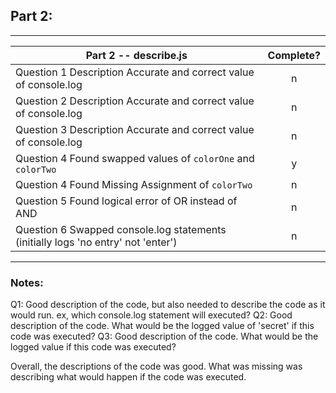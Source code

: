 ## Part 2:

---

| Part 2 -- describe.js                                                             | Complete? |
| --------------------------------------------------------------------------------- | :-------: |
| Question 1 Description Accurate and correct value of console.log                  |     n     |
| Question 2 Description Accurate and correct value of console.log                  |     n     |
| Question 3 Description Accurate and correct value of console.log                  |     n     |
| Question 4 Found swapped values of `colorOne` and `colorTwo`                      |     y     |
| Question 4 Found Missing Assignment of `colorTwo`                                 |     n     |
| Question 5 Found logical error of OR instead of AND                               |     n     |
| Question 6 Swapped console.log statements (initially logs 'no entry' not 'enter') |     n     |

---

### Notes:

Q1: Good description of the code, but also needed to describe the code as it would run. ex, which console.log statement will executed?
Q2: Good description of the code. What would be the logged value of 'secret' if this code was executed?
Q3: Good description of the code. What would be the logged value if this code was executed?

Overall, the descriptions of the code was good. What was missing was describing what would happen if the code was executed.
